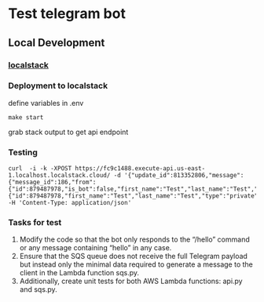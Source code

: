 # Test telegram bot

## Local Development

### [localstack](https://docs.localstack.cloud/getting-started/installation/)

### Deployment to localstack

define variables in .env

```
make start
```

grab stack output to get api endpoint

### Testing

```
curl  -i -k -XPOST https://fc9c1488.execute-api.us-east-1.localhost.localstack.cloud/ -d '{"update_id":813352806,"message":{"message_id":186,"from":{"id":879487978,"is_bot":false,"first_name":"Test","last_name":"Test","language_code":"uk"},"chat":{"id":879487978,"first_name":"Test","last_name":"Test","type":"private"},"date":1708367401,"text":"hello"}}' -H 'Content-Type: application/json'
```


### Tasks for test

1. Modify the code so that the bot only responds to the “/hello” command or any message containing “hello” in any case.
2. Ensure that the SQS queue does not receive the full Telegram payload but instead only the minimal data required to generate a message to the client in the Lambda function sqs.py.
3. Additionally, create unit tests for both AWS Lambda functions: api.py and sqs.py.